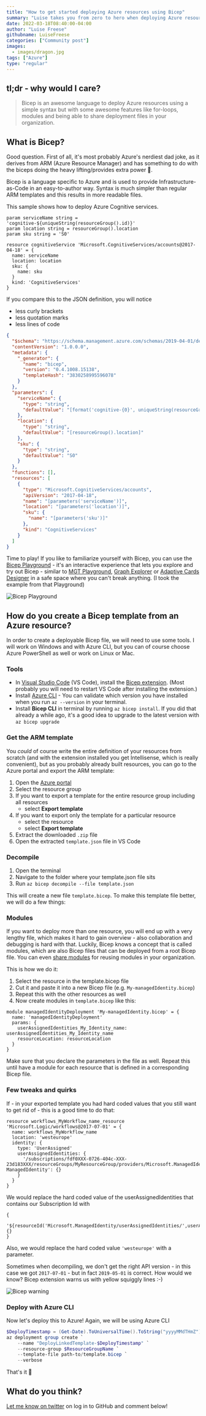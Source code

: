 ```yaml
---
title: "How to get started deploying Azure resources using Bicep"
summary: "Luise takes you from zero to hero when deploying Azure resources using Bicep instead of traditional ARM templates. Learn about tools, process and additional tips"
date: 2022-03-18T08:40:00-04:00
author: "Luise Freese"
githubname: LuiseFreese
categories: ["Community post"]
images:
  - images/dragon.jpg
tags: ["Azure"]
type: "regular"
---
```


## tl;dr - why would I care?

> Bicep is an awesome language to deploy Azure resources using a simple syntax but with some awesome features like for-loops, modules and being able to share deployment files in your organization.

## What is Bicep?

Good question. First of all, it's most probably Azure's nerdiest dad joke, as it derives from ARM (Azure Resource Manager) and has something to do with the biceps doing the heavy lifting/provides extra power 💪.

Bicep is a language specific to Azure and is used to provide Infrastructure-as-Code in an easy-to-author way. Syntax is much simpler than regular ARM templates and this results in more readable files.

This sample shows how to deploy Azure Cognitive services.

```Bicep
param serviceName string = 'cognitive-${uniqueString(resourceGroup().id)}'
param location string = resourceGroup().location
param sku string = 'S0'

resource cognitiveService 'Microsoft.CognitiveServices/accounts@2017-04-18' = {
  name: serviceName
  location: location
  sku: {
    name: sku
  }
  kind: 'CognitiveServices'
}
```

If you compare this to the JSON definition, you will notice

- less curly brackets
- less quotation marks
- less lines of code

```JSON
{
  "$schema": "https://schema.management.azure.com/schemas/2019-04-01/deploymentTemplate.json#",
  "contentVersion": "1.0.0.0",
  "metadata": {
    "_generator": {
      "name": "bicep",
      "version": "0.4.1008.15138",
      "templateHash": "3830258995596078"
    }
  },
  "parameters": {
    "serviceName": {
      "type": "string",
      "defaultValue": "[format('cognitive-{0}', uniqueString(resourceGroup().id))]"
    },
    "location": {
      "type": "string",
      "defaultValue": "[resourceGroup().location]"
    },
    "sku": {
      "type": "string",
      "defaultValue": "S0"
    }
  },
  "functions": [],
  "resources": [
    {
      "type": "Microsoft.CognitiveServices/accounts",
      "apiVersion": "2017-04-18",
      "name": "[parameters('serviceName')]",
      "location": "[parameters('location')]",
      "sku": {
        "name": "[parameters('sku')]"
      },
      "kind": "CognitiveServices"
    }
  ]
}
```

Time to play! If you like to familiarize yourself with Bicep, you can use the [Bicep Playground](https://bicepdemo.z22.web.core.windows.net/) - it's an interactive experience that lets you explore and try out Bicep - similar to [MGT Playground](https://mgt.dev/), [Graph Explorer](https://developer.microsoft.com/graph/graph-explorer) or [Adaptive Cards Designer](https://adaptivecards.io/designer/) in a safe space where you can't break anything. (I took the example from that Playground)

![Bicep Playground](images/bicep-playground.png)

## How do you create a Bicep template from an Azure resource?

In order to create a deployable Bicep file, we will need to use some tools. I will work on Windows and with Azure CLI, but you can of course choose Azure PowerShell as well or work on Linux or Mac.

### Tools

- In [Visual Studio Code](https://code.visualstudio.com/) (VS Code), install the [Bicep extension](https://marketplace.visualstudio.com/items?itemName=ms-azuretools.vscode-bicep). (Most probably you will need to restart VS Code after installing the extension.)
- Install [Azure CLI](https://learn.microsoft.com/cli/azure/install-azure-cli-windows?tabs=azure-cli) - You can validate which version you have installed when you run `az --version` in your terminal.
- Install **Bicep CLI** in terminal by running `az bicep install`. If you did that already a while ago, it's a good idea to upgrade to the latest version with `az bicep upgrade`

### Get the ARM template

You *could* of course write the entire definition of your resources from scratch (and with the extension installed you get Intellisense, which is really convenient), but as you probably already built resources, you can go to the Azure portal and export the ARM template:

1. Open the [Azure portal](https://portal.azure.com)
2. Select the resource group
3. If you want to export a template for the entire resource group including all resources
   - select **Export template**
4. If you want to export only the template for a particular resource
   - select the resource
   - select **Export template**
5. Extract the downloaded `.zip` file
6. Open the extracted `template.json` file in VS Code

### Decompile

1. Open the terminal
2. Navigate to the folder where your template.json file sits
3. Run `az bicep decompile --file template.json`

This will create a new file `template.bicep`. To make this template file better, we will do a few things:

### Modules

If you want to deploy more than one resource, you will end up with a very lengthy file, which makes it hard to gain overview - also collaboration and debugging is hard with that. Luckily, Bicep knows a concept that is called modules, which are also Bicep files that can be deployed from a root Bicep file. You can even [share modules](https://learn.microsoft.com/azure/azure-resource-manager/bicep/private-module-registry?tabs=azure-powershell) for reusing modules in your organization.

This is how we do it:

1. Select the resource in the template.bicep file
2. Cut it and paste it into a new Bicep file (e.g. `My-managedIdentity.bicep`)
3. Repeat this with the other resources as well
4. Now create modules in `template.bicep` like this:

```Bicep
module managedIdentityDeployment 'My-managedIdentity.bicep' = {
  name: 'managedIdentityDeployment'
  params: {
    userAssignedIdentities_My_Identity_name: userAssignedIdentities_My_Identity_name
    resourceLocation: resourceLocation
  }
}
```

Make sure that you declare the parameters in the file as well. Repeat this until have a module for each resource that is defined in a corresponding Bicep file.

### Few tweaks and quirks

If - in your exported template you had hard coded values that you still want to get rid of - this is a good time to do that:

```Bicep
resource workflows_MyWorkflow_name_resource 'Microsoft.Logic/workflows@2017-07-01' = {
  name: workflows_MyWorkflow_name
  location: 'westeurope'
  identity: {
    type: 'UserAssigned'
    userAssignedIdentities: {
      '/subscriptions/fdf0XXX-0726-404c-XXX-23d183XXX/resourceGroups/MyResourceGroup/providers/Microsoft.ManagedIdentity/userAssignedIdentities/My-ManagedIdentity': {}
    }
  }
}
```

We would replace the hard coded value of the userAssignedIdentities that contains our Subscription Id with

```Bicep
{
      '${resourceId('Microsoft.ManagedIdentity/userAssignedIdentities/',userAssignedIdentities_My_Identity_name)}': {}
}
```

Also, we would replace the hard coded value `'westeurope'` with a parameter.

Sometimes when decompiling, we don't get the right API version - in this case we got `2017-07-01` - but in fact `2019-05-01` is correct. How would we know? Bicep extension warns us with yellow squiggly lines :-)

![Bicep warning](images/bicep-warning.png)

### Deploy with Azure CLI

Now let's deploy this to Azure! Again, we will be using Azure CLI

```ps1
$DeployTimestamp = (Get-Date).ToUniversalTime().ToString("yyyyMMdTHmZ")
az deployment group create `
    --name "DeployLinkedTemplate-$DeployTimestamp" `
    --resource-group $ResourceGroupName `
    --template-file path-to/template.bicep `
    --verbose
```

That's it 🚀

## What do you think?

[Let me know on twitter](https://twitter.com/LuiseFreese/status/1501632661084950532) on log in to GitHub and comment below!

